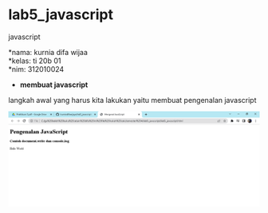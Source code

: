 # lab5_javascript
javascript

*nama: kurnia difa wijaa<br>
*kelas: ti 20b 01<br>
*nim: 312010024<br>

* **membuat javascript**

langkah awal yang harus kita lakukan yaitu membuat pengenalan javascript

![membuat javascript](gambar1.PNG)